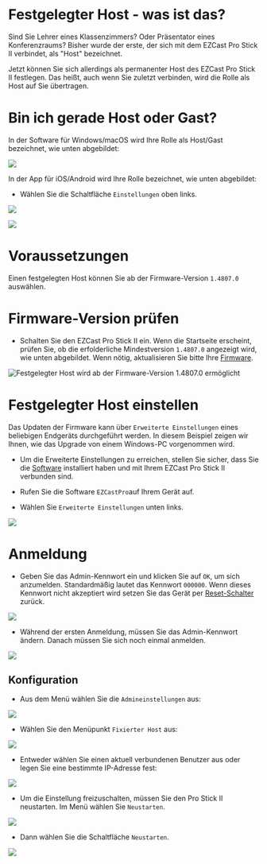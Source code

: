 # Festgelegter Host - was ist das?

Sind Sie Lehrer eines Klassenzimmers? Oder Präsentator eines Konferenzraums? Bisher wurde der erste, der sich mit dem EZCast Pro Stick II verbindet, als "Host" bezeichnet.

Jetzt können Sie sich allerdings als permanenter Host des EZCast Pro Stick II festlegen. Das heißt, auch wenn Sie zuletzt verbinden, wird die Rolle als Host auf Sie übertragen.

# Bin ich gerade Host oder Gast?

In der Software für Windows/macOS wird Ihre Rolle als Host/Gast bezeichnet, wie unten abgebildet:

![](/images/ProIIStick_Host.jpg)

In der App für iOS/Android wird Ihre Rolle bezeichnet, wie unten abgebildet:

* Wählen Sie die Schaltfläche `Einstellungen` oben links.

![](/images/iOS_settings.jpg)

![](/images/ProIIStick_Gast.jpg)

# Voraussetzungen

Einen festgelegten Host können Sie ab der Firmware-Version `1.4807.0` auswählen.

# Firmware-Version prüfen

* Schalten Sie den EZCast Pro Stick II ein. Wenn die Startseite erscheint, prüfen Sie, ob die erfolderliche Mindestversion `1.4807.0` angezeigt wird, wie unten abgebildet. Wenn nötig, aktualisieren Sie bitte Ihre [Firmware](firmware-upgrade.md).

![Festgelegter Host wird ab der Firmware-Version 1.4807.0 ermöglicht](/images/ProIIStick_Firmware-Version.jpg)

# Festgelegter Host einstellen

Das Updaten der Firmware kann über `Erweiterte Einstellungen` eines beliebigen Endgeräts durchgeführt werden. In diesem Beispiel zeigen wir Ihnen, wie das Upgrade von einem Windows-PC vorgenommen wird.

* Um die Erweiterte Einstellungen zu erreichen, stellen Sie sicher, dass Sie die [Software](quickstart.md#InstallSoftware) installiert haben und mit Ihrem EZCast Pro Stick II verbunden sind.

* Rufen Sie die Software `EZCastPro`auf Ihrem Gerät auf.

* Wählen Sie `Erweiterte Einstellungen` unten links.

![](/images/ProII-Win-App-Advanced-Settings.jpg)

# Anmeldung

* Geben Sie das Admin-Kennwort ein und klicken Sie auf `OK`, um sich anzumelden. Standardmäßig lautet das Kennwort `000000`. Wenn dieses Kennwort nicht akzeptiert wird setzen Sie das Gerät per [Reset-Schalter](reset.md#zurücksetzen-per-reset-schalter) zurück.

![](/images/EZCastII_Login.png)

* Während der ersten Anmeldung, müssen Sie das Admin-Kennwort ändern. Danach müssen Sie sich noch einmal anmelden.

![](/images/new_password.jpg)

## Konfiguration

* Aus dem Menü wählen Sie die `Admineinstellungen` aus:

![](/images/ezcastpro.II.select.admineinstellungen.jpg)

* Wählen Sie den Menüpunkt `Fixierter Host` aus:

![](/images/ezcastpro.II.admineinstellungen.fixedhost.jpg)

* Entweder wählen Sie einen aktuell verbundenen Benutzer aus oder legen Sie eine bestimmte IP-Adresse fest:

![](/images/ProIIStick_Fixedhost.Select.jpg)

* Um die Einstellung freizuschalten, müssen Sie den Pro Stick II neustarten. Im Menü wählen Sie `Neustarten`.

![](/images/prostickII_menu.neustart.jpg)

* Dann wählen Sie die Schaltfläche `Neustarten`.

![](/images/restart.jpg)

